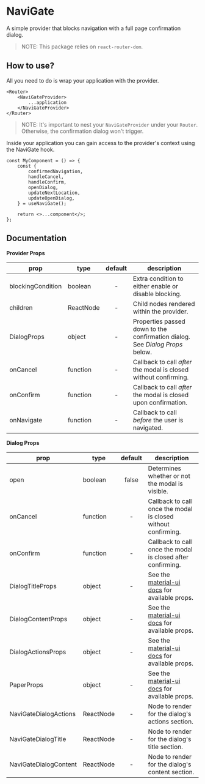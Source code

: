 # NaviGate

A simple provider that blocks navigation with a full page confirmation dialog. 

> NOTE: This package relies on `react-router-dom`.

## How to use?

All you need to do is wrap your application with the provider.

```tsx
<Router>
    <NaviGateProvider>
        ...application
    </NaviGateProvider>
</Router>
```

> NOTE: It's important to nest your `NaviGateProvider` under your `Router`. Otherwise, the confirmation dialog won't trigger.

Inside your application you can gain access to the provider's context using the NaviGate hook.

```tsx
const MyComponent = () => {
    const {
        confirmedNavigation,
        handleCancel,
        handleConfirm,
        openDialog,
        updateNextLocation,
        updateOpenDialog,
    } = useNaviGate();

    return <>...component</>; 
};
```

## Documentation

**Provider Props**

| prop              | type      | default | description                                                                  |
| ----------------- | --------- | :-----: | ---------------------------------------------------------------------------- |
| blockingCondition | boolean   |    -    | Extra condition to either enable or disable blocking.                        |
| children          | ReactNode |    -    | Child nodes rendered within the provider.                                    |
| DialogProps       | object    |    -    | Properties passed down to the confirmation dialog. See _Dialog Props_ below. |
| onCancel          | function  |    -    | Callback to call _after_ the modal is closed without confirming.             |
| onConfirm         | function  |    -    | Callback to call _after_ the modal is closed upon confirmation.              |
| onNavigate        | function  |    -    | Callback to call _before_ the user is navigated.                             |

**Dialog Props**

| prop                  | type      | default | description                                                                                  |
| --------------------- | --------- | :-----: | -------------------------------------------------------------------------------------------- |
| open                  | boolean   |  false  | Determines whether or not the modal is visible.                                              |
| onCancel              | function  |    -    | Callback to call once the modal is closed without confirming.                                |
| onConfirm             | function  |    -    | Callback to call once the modal is closed after confirming.                                  |
| DialogTitleProps      | object    |    -    | See the [material-ui docs](https://material-ui.com/api/dialog-title/) for available props.   |
| DialogContentProps    | object    |    -    | See the [material-ui docs](https://material-ui.com/api/dialog-content/) for available props. |
| DialogActionsProps    | object    |    -    | See the [material-ui docs](https://material-ui.com/api/dialog-actions/) for available props. |
| PaperProps            | object    |    -    | See the [material-ui docs](https://material-ui.com/api/paper/) for available props.          |
| NaviGateDialogActions | ReactNode |    -    | Node to render for the dialog's actions section.                                             |
| NaviGateDialogTitle   | ReactNode |    -    | Node to render for the dialog's title section.                                               |
| NaviGateDialogContent | ReactNode |    -    | Node to render for the dialog's content section.                                             |